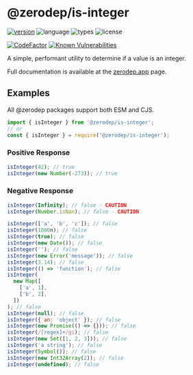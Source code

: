 # @zerodep/is-integer

[![version](https://img.shields.io/npm/v/@zerodep/is-integer?style=flat-square&color=blue)](https://www.npmjs.com/package/@zerodep/is-integer)
![language](https://img.shields.io/badge/typescript-100%25-blue?style=flat-square)
![types](https://img.shields.io/badge/types-included-blue?style=flat-square)
![license](https://img.shields.io/github/license/cdepage/zerodep?color=blue&style=flat-square)

[![CodeFactor](https://www.codefactor.io/repository/github/cdepage/zerodep/badge)](https://www.codefactor.io/repository/github/cdepage/zerodep)
[![Known Vulnerabilities](https://snyk.io/test/github/cdepage/zerodep/badge.svg)](https://snyk.io/test/github/cdepage/zerodep)

A simple, performant utility to determine if a value is an integer.

Full documentation is available at the [zerodep.app](http://zerodep.app/#/is/integer) page.

## Examples

All @zerodep packages support both ESM and CJS.

```javascript
import { isInteger } from '@zerodep/is-integer';
// or
const { isInteger } = require('@zerodep/is-integer');
```

### Positive Response

```javascript
isInteger(42); // true
isInteger(new Number(-273)); // true
```

### Negative Response

```javascript
isInteger(Infinity); // false - CAUTION
isInteger(Number.isNan); // false - CAUTION

isInteger(['a', 'b', 'c']); // false
isInteger(1000n); // false
isInteger(true); // false
isInteger(new Date()); // false
isInteger(''); // false
isInteger(new Error('message')); // false
isInteger(3.14); // false
isInteger(() => 'function'); // false
isInteger(
  new Map([
    ['a', 1],
    ['b', 2],
  ])
); // false
isInteger(null); // false
isInteger({ an: 'object' }); // false
isInteger(new Promise(() => {})); // false
isInteger(/[regex]+/gi); // false
isInteger(new Set([1, 2, 3])); // false
isInteger('a string'); // false
isInteger(Symbol()); // false
isInteger(new Int32Array(2)); // false
isInteger(undefined); // false
```
